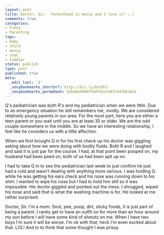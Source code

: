 ```yaml
---
layout: post
title: Doctor, Sir.  Parenthood is messy and I love it! ;-)
comments: true
categories:
- Funny
- Parenting
tags:
- baby
- child
- messy
- snot
- toddler
status: publish
type: post
published: true
meta:
  _edit_last: '2'
  _sexybookmarks_shortUrl: http://bit.ly/bsCBcl
  _sexybookmarks_permaHash: 426a0a9d80f54df62a7e837447b6a0a1
---
```

Q's pediatrician was both R's and my pediatrician when we were little.  Due to an emergency situation he still remembers me, vividly.  We are considered relatively young parents in our area.  For the most part, here you are either a teen parent or you wait until you are at least 35 or older.  We are the odd couple somewhere in the middle.  So we have an interesting relationship, I feel like he considers us with a little affection.  

When we first brought Q in for his first check up his doctor was giggling asking about how we were doing with bodily fluids.  Both R and I laughed and said it is just par for the course.  I had, at that point been pooped on, my husband had been peed on; both of us had been spit up on.

I had to take Q in to see the pediatrician last week to just confirm he just had a cold and wasn't dealing with anything more serious.  I was holding Q while he was getting his ears check and his nose was running down to his shirt.  I wanted to wipe his nose but I had to hold him still so it was impossible.  His doctor giggled and pointed out the mess.  I shrugged, wiped his nose and said that is what the washing machine is for.  He looked at me rather surprised.

Doctor, Sir.  I'm a mom.  Snot, pee, poop, dirt, sticky foods, it is just part of being a parent.  I rarely get to have an outfit on for more than an hour around my son before I will have some kind of shmutz on me.  When I have two boys I'm sure it will be worse.  I'm ok with that, heck I'm even excited about that.  LOL! And to to think that some thought I was prissy.  

